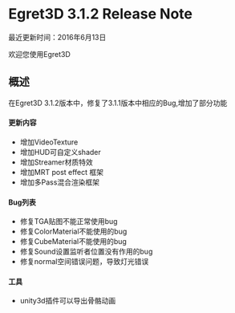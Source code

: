 Egret3D 3.1.2 Release Note
===============================

最近更新时间：2016年6月13日

欢迎您使用Egret3D


## 概述
在Egret3D 3.1.2版本中，修复了3.1.1版本中相应的Bug,增加了部分功能

#### 更新内容
* 增加VideoTexture
* 增加HUD可自定义shader
* 增加Streamer材质特效
* 增加MRT post effect 框架
* 增加多Pass混合渲染框架


#### Bug列表
* 修复TGA贴图不能正常使用bug
* 修复ColorMaterial不能使用的bug
* 修复CubeMaterial不能使用的bug
* 修复Sound设置监听者位置没有作用的bug
* 修复normal空间错误问题，导致灯光错误

#### 工具
* unity3d插件可以导出骨骼动画